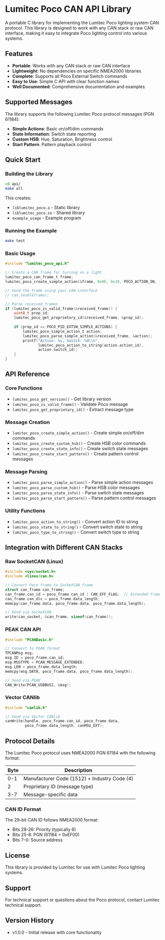 # Lumitec Poco CAN API Library

A portable C library for implementing the Lumitec Poco lighting system CAN protocol. This library is designed to work with any CAN stack or raw CAN interface, making it easy to integrate Poco lighting control into various systems.

## Features

- **Portable**: Works with any CAN stack or raw CAN interface
- **Lightweight**: No dependencies on specific NMEA2000 libraries
- **Complete**: Supports all Poco External Switch commands
- **Easy to Use**: Simple C API with clear function names
- **Well Documented**: Comprehensive documentation and examples

## Supported Messages

The library supports the following Lumitec Poco protocol messages (PGN 61184):

- **Simple Actions**: Basic on/off/dim commands
- **State Information**: Switch state reporting  
- **Custom HSB**: Hue, Saturation, Brightness control
- **Start Pattern**: Pattern playback control

## Quick Start

### Building the Library

```bash
cd api/
make all
```

This creates:

- `liblumitec_poco.a` - Static library
- `liblumitec_poco.so` - Shared library  
- `example_usage` - Example program

### Running the Example

```bash
make test
```

### Basic Usage

```c
#include "lumitec_poco_api.h"

// Create a CAN frame for turning on a light
lumitec_poco_can_frame_t frame;
lumitec_poco_create_simple_action(&frame, 0x0E, 0x10, POCO_ACTION_ON, 1);

// Send the frame using your CAN interface
// can_send(&frame);

// Parse received frames
if (lumitec_poco_is_valid_frame(&received_frame)) {
    uint8_t prop_id;
    lumitec_poco_get_proprietary_id(&received_frame, &prop_id);
    
    if (prop_id == POCO_PID_EXTSW_SIMPLE_ACTIONS) {
        lumitec_poco_simple_action_t action;
        lumitec_poco_parse_simple_action(&received_frame, &action);
        printf("Action: %s, Switch: %d\\n", 
               lumitec_poco_action_to_string(action.action_id),
               action.switch_id);
    }
}
```

## API Reference

### Core Functions

- `lumitec_poco_get_version()` - Get library version
- `lumitec_poco_is_valid_frame()` - Validate Poco message
- `lumitec_poco_get_proprietary_id()` - Extract message type

### Message Creation

- `lumitec_poco_create_simple_action()` - Create simple on/off/dim commands
- `lumitec_poco_create_custom_hsb()` - Create HSB color commands
- `lumitec_poco_create_state_info()` - Create switch state messages
- `lumitec_poco_create_start_pattern()` - Create pattern control messages

### Message Parsing

- `lumitec_poco_parse_simple_action()` - Parse simple action messages
- `lumitec_poco_parse_custom_hsb()` - Parse HSB color messages
- `lumitec_poco_parse_state_info()` - Parse switch state messages
- `lumitec_poco_parse_start_pattern()` - Parse pattern control messages

### Utility Functions

- `lumitec_poco_action_to_string()` - Convert action ID to string
- `lumitec_poco_state_to_string()` - Convert switch state to string
- `lumitec_poco_type_to_string()` - Convert switch type to string

## Integration with Different CAN Stacks

### Raw SocketCAN (Linux)

```c
#include <sys/socket.h>
#include <linux/can.h>

// Convert Poco frame to SocketCAN frame
struct can_frame can_frame;
can_frame.can_id = poco_frame.can_id | CAN_EFF_FLAG;  // Extended frame
can_frame.can_dlc = poco_frame.data_length;
memcpy(can_frame.data, poco_frame.data, poco_frame.data_length);

// Send via SocketCAN
write(can_socket, &can_frame, sizeof(can_frame));
```

### PEAK CAN API

```c
#include "PCANBasic.h"

// Convert to PEAK format
TPCANMsg msg;
msg.ID = poco_frame.can_id;
msg.MSGTYPE = PCAN_MESSAGE_EXTENDED;
msg.LEN = poco_frame.data_length;
memcpy(msg.DATA, poco_frame.data, poco_frame.data_length);

// Send via PEAK
CAN_Write(PCAN_USBBUS1, &msg);
```

### Vector CANlib

```c
#include "canlib.h"

// Send via Vector CANlib
canWrite(handle, poco_frame.can_id, poco_frame.data, 
         poco_frame.data_length, canMSG_EXT);
```

## Protocol Details

The Lumitec Poco protocol uses NMEA2000 PGN 61184 with the following format:

| Byte | Description |
|------|-------------|
| 0-1  | Manufacturer Code (1512) + Industry Code (4) |
| 2    | Proprietary ID (message type) |
| 3-7  | Message-specific data |

### CAN ID Format

The 29-bit CAN ID follows NMEA2000 format:

- Bits 28-26: Priority (typically 6)
- Bits 25-8: PGN (61184 = 0xEF00)
- Bits 7-0: Source address

## License

This library is provided by Lumitec for use with Lumitec Poco lighting systems.

## Support

For technical support or questions about the Poco protocol, contact Lumitec technical support.

## Version History

- v1.0.0 - Initial release with core functionality
